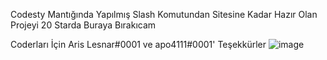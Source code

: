 Codesty Mantığında Yapılmış Slash Komutundan Sitesine Kadar Hazır Olan Projeyi 20 Starda Buraya Bırakıcam

Coderları İçin Aris Lesnar#0001 ve apo4111#0001' Teşekkürler
![image](https://user-images.githubusercontent.com/97904458/221270930-424fc956-1b4b-4a1f-80a0-4ef783e6bb41.png)

